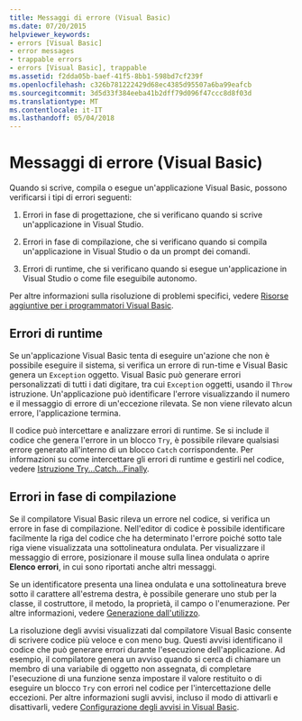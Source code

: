 ```yaml
---
title: Messaggi di errore (Visual Basic)
ms.date: 07/20/2015
helpviewer_keywords:
- errors [Visual Basic]
- error messages
- trappable errors
- errors [Visual Basic], trappable
ms.assetid: f2dda05b-baef-41f5-8bb1-598bd7cf239f
ms.openlocfilehash: c326b781222429d68ec4385d95507a6ba99eafcb
ms.sourcegitcommit: 3d5d33f384eeba41b2dff79d096f47ccc8d8f03d
ms.translationtype: MT
ms.contentlocale: it-IT
ms.lasthandoff: 05/04/2018
---
```

# <a name="error-messages-visual-basic"></a>Messaggi di errore (Visual Basic)
Quando si scrive, compila o esegue un'applicazione Visual Basic, possono verificarsi i tipi di errori seguenti:  
  
1.  Errori in fase di progettazione, che si verificano quando si scrive un'applicazione in Visual Studio.  
  
2.  Errori in fase di compilazione, che si verificano quando si compila un'applicazione in Visual Studio o da un prompt dei comandi.  
  
3.  Errori di runtime, che si verificano quando si esegue un'applicazione in Visual Studio o come file eseguibile autonomo.  
  
 Per altre informazioni sulla risoluzione di problemi specifici, vedere [Risorse aggiuntive per i programmatori Visual Basic](../../../visual-basic/getting-started/additional-resources.md).  
  
## <a name="run-time-errors"></a>Errori di runtime  
 Se un'applicazione Visual Basic tenta di eseguire un'azione che non è possibile eseguire il sistema, si verifica un errore di run-time e Visual Basic genera un `Exception` oggetto. Visual Basic può generare errori personalizzati di tutti i dati digitare, tra cui `Exception` oggetti, usando il `Throw` istruzione. Un'applicazione può identificare l'errore visualizzando il numero e il messaggio di errore di un'eccezione rilevata. Se non viene rilevato alcun errore, l'applicazione termina.  
  
 Il codice può intercettare e analizzare errori di runtime. Se si include il codice che genera l'errore in un blocco `Try`, è possibile rilevare qualsiasi errore generato all'interno di un blocco `Catch` corrispondente. Per informazioni su come intercettare gli errori di runtime e gestirli nel codice, vedere [Istruzione Try...Catch...Finally](../../../visual-basic/language-reference/statements/try-catch-finally-statement.md).  
  
## <a name="compile-time-errors"></a>Errori in fase di compilazione  
 Se il compilatore Visual Basic rileva un errore nel codice, si verifica un errore in fase di compilazione. Nell'editor di codice è possibile identificare facilmente la riga del codice che ha determinato l'errore poiché sotto tale riga viene visualizzata una sottolineatura ondulata. Per visualizzare il messaggio di errore, posizionare il mouse sulla linea ondulata o aprire **Elenco errori**, in cui sono riportati anche altri messaggi.  
  
 Se un identificatore presenta una linea ondulata e una sottolineatura breve sotto il carattere all'estrema destra, è possibile generare uno stub per la classe, il costruttore, il metodo, la proprietà, il campo o l'enumerazione. Per altre informazioni, vedere [Generazione dall'utilizzo](/visualstudio/ide/visual-csharp-intellisense#generate-from-usage).
  
 La risoluzione degli avvisi visualizzati dal compilatore Visual Basic consente di scrivere codice più veloce e con meno bug. Questi avvisi identificano il codice che può generare errori durante l'esecuzione dell'applicazione. Ad esempio, il compilatore genera un avviso quando si cerca di chiamare un membro di una variabile di oggetto non assegnata, di completare l'esecuzione di una funzione senza impostare il valore restituito o di eseguire un blocco `Try` con errori nel codice per l'intercettazione delle eccezioni. Per altre informazioni sugli avvisi, incluso il modo di attivarli e disattivarli, vedere [Configurazione degli avvisi in Visual Basic](/visualstudio/ide/configuring-warnings-in-visual-basic).
